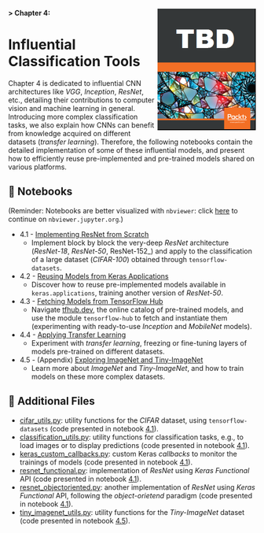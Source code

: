 **> Chapter 4:**
<a href="https://www.packtpub.com" title="Get the book!">
    <img src="../banner_images/book_cover.png" width=200 align="right">
</a>
# Influential Classification Tools

Chapter 4 is dedicated to influential CNN architectures like _VGG_, _Inception_, _ResNet_, etc., detailing their contributions to computer vision and machine learning in general. Introducing more complex classification tasks, we also explain how CNNs can benefit from knowledge acquired on different datasets (_transfer learning_). Therefore, the following notebooks contain the detailed implementation of some of these influential models, and present how to efficiently reuse pre-implemented and pre-trained models shared on various platforms. 

## :notebook: Notebooks

(Reminder: Notebooks are better visualized with `nbviewer`: click [here](https://nbviewer.jupyter.org/github/PacktPublishing/Hands-On-Computer-Vision-with-Tensorflow/blob/master/ch1) to continue on `nbviewer.jupyter.org`.)

- 4.1 - [Implementing ResNet from Scratch](./ch4_nb1_implement_resnet_from_scratch.ipynb)
    - Implement block by block the very-deep _ResNet_ architecture (_ResNet-18_, _ResNet-50_, ResNet-152_) and apply to the classification of a large dataset (_CIFAR-100_) obtained through `tensorflow-datasets`.
- 4.2 - [Reusing Models from Keras Applications](./ch4_nb2_reuse_models_from_keras_apps.ipynb)
    - Discover how to reuse pre-implemented models available in `keras.applications`, training another version of _ResNet-50_.
- 4.3 - [Fetching Models from TensorFlow Hub](./ch4_nb3_fetch_models_from_tf_hub.ipynb)
    - Navigate [tfhub.dev](http://tfhub.dev), the online catalog of pre-trained models, and use the module `tensorflow-hub` to fetch and instantiate them (experimenting with ready-to-use _Inception_ and _MobileNet_ models).
- 4.4 - [Applying Transfer Learning](./ch4_nb4_apply_transfer_learning.ipynb)
    - Experiment with _transfer learning_, freezing or fine-tuning layers of models pre-trained on different datasets.
- 4.5 - (Appendix) [Exploring ImageNet and Tiny-ImageNet](./ch4_nb5_explore_imagenet_and_its_tiny_version.ipynb)
    - Learn more about _ImageNet_ and _Tiny-ImageNet_, and how to train models on these more complex datasets.
	
## :page_facing_up: Additional Files

- [cifar_utils.py](cifar_utils.py): utility functions for the _CIFAR_ dataset, using `tensorflow-datasets` (code presented in notebook [4.1](./ch4_nb1_implement_resnet_from_scratch.ipynb)).
- [classification_utils.py](classification_utils.py): utility functions for classification tasks, e.g., to load images or to display predictions (code presented in notebook [4.1](./ch4_nb1_implement_resnet_from_scratch.ipynb)).
- [keras_custom_callbacks.py](keras_custom_callbacks.py): custom Keras _callbacks_ to monitor the trainings of models (code presented in notebook [4.1](./ch4_nb1_implement_resnet_from_scratch.ipynb)).
- [resnet_functional.py](resnet_functional.py): implementation of _ResNet_ using _Keras Functional_ API (code presented in notebook [4.1](./ch4_nb1_implement_resnet_from_scratch.ipynb)).
- [resnet_objectoriented.py](resnet_objectoriented.py): another implementation of _ResNet_ using _Keras Functional_ API, following the _object-orietend_ paradigm (code presented in notebook [4.1](./ch4_nb1_implement_resnet_from_scratch.ipynb)).
- [tiny_imagenet_utils.py](tiny_imagenet_utils.py): utility functions for the _Tiny-ImageNet_ dataset (code presented in notebook [4.5](./ch4_nb5_explore_imagenet_and_its_tiny_version.ipynb)).
